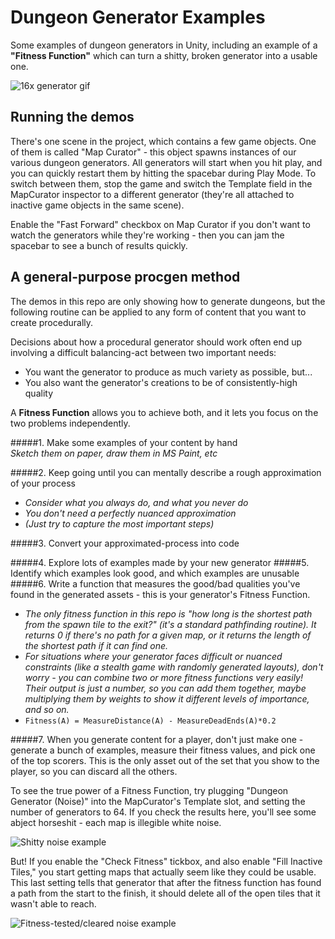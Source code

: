 # Dungeon Generator Examples
Some examples of dungeon generators in Unity, including an example of a **"Fitness Function"** which can turn a shitty, broken generator into a usable one.

![16x generator gif](https://i.imgur.com/cPBFyCC.gif)

## Running the demos
There's one scene in the project, which contains a few game objects.  One of them is called "Map Curator" - this object spawns instances of our various dungeon generators.  All generators will start when you hit play, and you can quickly restart them by hitting the spacebar during Play Mode.  To switch between them, stop the game and switch the Template field in the MapCurator inspector to a different generator (they're all attached to inactive game objects in the same scene).

Enable the "Fast Forward" checkbox on Map Curator if you don't want to watch the generators while they're working - then you can jam the spacebar to see a bunch of results quickly.

## A general-purpose procgen method
The demos in this repo are only showing how to generate dungeons, but the following routine can be applied to any form of content that you want to create procedurally.

Decisions about how a procedural generator should work often end up involving a difficult balancing-act between two important needs:

* You want the generator to produce as much variety as possible, but...
* You also want the generator's creations to be of consistently-high quality

A **Fitness Function** allows you to achieve both, and it lets you focus on the two problems independently.

#####1.  Make some examples of your content by hand  
*Sketch them on paper, draw them in MS Paint, etc*

#####2.  Keep going until you can mentally describe a rough approximation of your process  
  * *Consider what you always do, and what you never do*  
  * *You don't need a perfectly nuanced approximation*  
  * *(Just try to capture the most important steps)*  

#####3.  Convert your approximated-process into code

#####4.  Explore lots of examples made by your new generator
#####5.  Identify which examples look good, and which examples are unusable
#####6.  Write a function that measures the good/bad qualities you've found in the generated assets - this is your generator's Fitness Function.  
  * *The only fitness function in this repo is "how long is the shortest path from the spawn tile to the exit?" (it's a standard pathfinding routine). It returns 0 if there's no path for a given map, or it returns the length of the shortest path if it can find one.*  
  * *For situations where your generator faces difficult or nuanced constraints (like a stealth game with randomly generated layouts), don't worry - you can combine two or more fitness functions very easily!  Their output is just a number, so you can add them together, maybe multiplying them by weights to show it different levels of importance, and so on.*  
  * `Fitness(A) = MeasureDistance(A) - MeasureDeadEnds(A)*0.2`

#####7.  When you generate content for a player, don't just make one - generate a bunch of examples, measure their fitness values, and pick one of the top scorers.  This is the only asset out of the set that you show to the player, so you can discard all the others.

To see the true power of a Fitness Function, try plugging "Dungeon Generator (Noise)" into the MapCurator's Template slot, and setting the number of generators to 64.  If you check the results here, you'll see some abject horseshit - each map is illegible white noise.

![Shitty noise example](https://puu.sh/A2pCz/9335ec3890.png)

But! If you enable the "Check Fitness" tickbox, and also enable "Fill Inactive Tiles," you start getting maps that actually seem like they could be usable.  This last setting tells that generator that after the fitness function has found a path from the start to the finish, it should delete all of the open tiles that it wasn't able to reach.

![Fitness-tested/cleared noise example](https://puu.sh/A2pHg/a76a13213d.png)